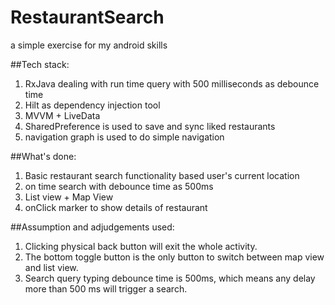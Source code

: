 # RestaurantSearch
a simple exercise for my android skills

##Tech stack:
1. RxJava dealing with run time query with 500 milliseconds as debounce time
2. Hilt as dependency injection tool
3. MVVM + LiveData
4. SharedPreference is used to save and sync liked restaurants
5. navigation graph is used to do simple navigation

##What's done:
1. Basic restaurant search functionality based user's current location
2. on time search with debounce time as 500ms
3. List view + Map View
4. onClick marker to show details of restaurant

##Assumption and adjudgements used:
1. Clicking physical back button will exit the whole activity.
2. The bottom toggle button is the only button to switch between map view and list view.
3. Search query typing debounce time is 500ms, which means any delay more than 500 ms will trigger a search.

